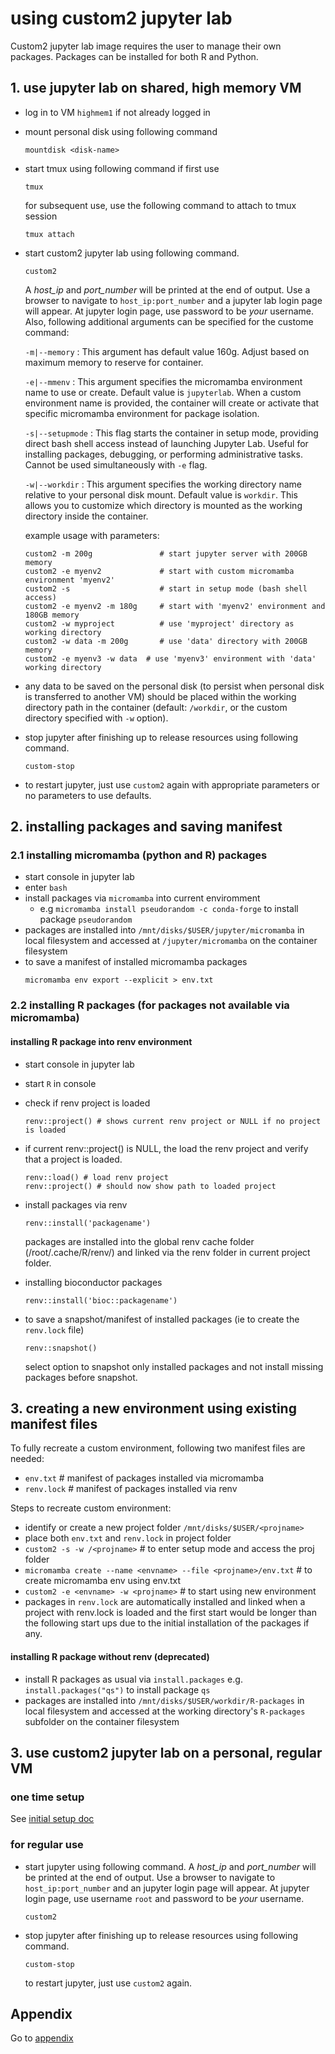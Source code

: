 # using custom2 jupyter lab

Custom2 jupyter lab image requires the user to manage their own packages. Packages can be installed for both R and Python.


## 1. use jupyter lab on shared, high memory VM
- log in to VM `highmem1` if not already logged in
- mount personal disk using following command
    ```
    mountdisk <disk-name>
    ```
- start tmux using following command if first use
    ```
    tmux
    ```
    for subsequent use, use the following command to attach to tmux session
    ```
    tmux attach
    ```
- start custom2 jupyter lab using following command. 
    ```
    custom2
    ```
    A _host_ip_ and _port_number_ will be
    printed at the end of output. Use a browser to navigate to
    ```host_ip:port_number``` and a jupyter lab login page will appear. At jupyter
    login page, use password to be _your_ username.
    Also, following additional arguments can be specified for the custome command:

    `-m|--memory` : This argument has default value 160g. Adjust based on maximum memory to reserve for container.

    `-e|--mmenv` : This argument specifies the micromamba environment name to use or create. Default value is `jupyterlab`. When a custom environment name is provided, the container will create or activate that specific micromamba environment for package isolation.

    `-s|--setupmode` : This flag starts the container in setup mode, providing direct bash shell access instead of launching Jupyter Lab. Useful for installing packages, debugging, or performing administrative tasks. Cannot be used simultaneously with `-e` flag.

    `-w|--workdir` : This argument specifies the working directory name relative to your personal disk mount. Default value is `workdir`. This allows you to customize which directory is mounted as the working directory inside the container.

    example usage with parameters:

    ```
    custom2 -m 200g               # start jupyter server with 200GB memory 
    custom2 -e myenv2             # start with custom micromamba environment 'myenv2'
    custom2 -s                    # start in setup mode (bash shell access)
    custom2 -e myenv2 -m 180g     # start with 'myenv2' environment and 180GB memory
    custom2 -w myproject          # use 'myproject' directory as working directory
    custom2 -w data -m 200g       # use 'data' directory with 200GB memory
    custom2 -e myenv3 -w data  # use 'myenv3' environment with 'data' working directory
    ```
- any data to be saved on the personal disk (to persist when personal disk is transferred to another VM) should be placed within the working directory path in the container (default: `/workdir`, or the custom directory specified with `-w` option).

- stop jupyter after finishing up to release resources using following command. 
    ```
    custom-stop
    ```
- to restart jupyter, just use ```custom2``` again with appropriate parameters or no parameters to use defaults.

## 2. installing packages and saving manifest

### 2.1 installing micromamba (python and R) packages

- start console in jupyter lab
- enter ```bash```
- install packages via ```micromamba``` into current enviromment
    - e.g ```micromamba install pseudorandom -c conda-forge``` to install package ```pseudorandom```
- packages are installed into ```/mnt/disks/$USER/jupyter/micromamba``` in local filesystem and accessed at ```/jupyter/micromamba``` on the container filesystem
- to save a manifest of installed micromamba packages
    ```
    micromamba env export --explicit > env.txt
    ```

### 2.2 installing R packages (for packages not available via micromamba)

#### installing R package into renv environment

- start console in jupyter lab
- start ```R``` in console
- check if renv project is loaded
    ```
    renv::project() # shows current renv project or NULL if no project is loaded
    ```
- if current renv::project() is NULL, the load the renv project and verify that a project is loaded.
    ```
    renv::load() # load renv project
    renv::project() # should now show path to loaded project
    ```
- install packages via renv
    ```
    renv::install('packagename')
    ```
    packages are installed into the global renv cache folder (/root/.cache/R/renv/) and linked via the renv folder in current project folder.
- installing bioconductor packages
    ```
    renv::install('bioc::packagename')
    ```

- to save a snapshot/manifest of installed packages (ie to create the ```renv.lock``` file)
    ```
    renv::snapshot() 
    ```
    select option to snapshot only installed packages and not install missing packages before snapshot.


## 3. creating a new environment using existing manifest files

To fully recreate a custom environment, following two manifest files are needed:

- ```env.txt``` # manifest of packages installed via micromamba
- ```renv.lock``` #  manifest of packages installed via renv

Steps to recreate custom environment:

- identify or create a new project folder ```/mnt/disks/$USER/<projname>```
- place both ```env.txt``` and ```renv.lock``` in project folder
- ```custom2 -s -w /<projname>``` # to enter setup mode and access the proj folder
- ```micromamba create --name <envname> --file <projname>/env.txt``` # to create micromamba env using env.txt
- ```custom2 -e <envname> -w <projname>``` # to start using new environment
- packages in ```renv.lock``` are automatically installed and linked when a project with renv.lock is loaded and the first start would be longer than the following start ups due to the initial installation of the packages if any.



#### installing R package without renv (deprecated)

- install R packages as usual via ```install.packages``` e.g. ```install.packages("qs")``` to install package ```qs```
- packages are installed into ```/mnt/disks/$USER/workdir/R-packages``` in local filesystem and accessed at the working directory's ```R-packages``` subfolder on the container filesystem

## 3. use custom2 jupyter lab on a personal, regular VM

### one time setup

See [initial setup doc](/docs/initial.md)  

### for regular use

- start jupyter using following command. A _host_ip_ and _port_number_ will be
printed at the end of output. Use a browser to navigate to
```host_ip:port_number``` and an jupyter login page will appear. At jupyter
login page, use username ```root``` and password to be _your_ username.
    ```
    custom2
    ```
- stop jupyter after finishing up to release resources using following command. 
    ```
    custom-stop
    ```
    to restart jupyter, just use ```custom2``` again.

## Appendix

Go to [appendix](/docs/appendix.md)

